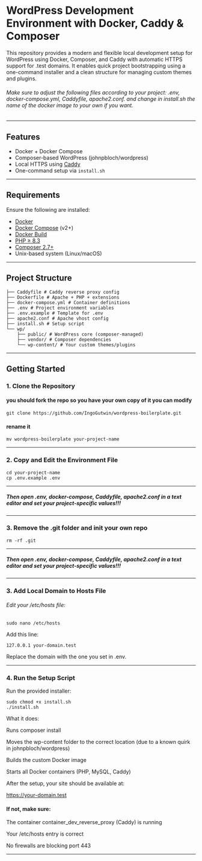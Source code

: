 # WordPress Development Environment with Docker, Caddy & Composer

This repository provides a modern and flexible local development setup for WordPress using Docker, Composer, and Caddy with automatic HTTPS support for .test domains.
It enables quick project bootstrapping using a one-command installer and a clean structure for managing custom themes and plugins.

###### Make sure to adjust the following files according to your project: .env, docker-compose.yml, Caddyfile, apache2.conf. and change in install.sh the name of the docker image to your own if you want.

---

## Features

- Docker + Docker Compose
- Composer-based WordPress (johnpbloch/wordpress)
- Local HTTPS using [Caddy](https://caddyserver.com/)
- One-command setup via `install.sh`

---

## Requirements

Ensure the following are installed:

- [Docker](https://www.docker.com/)
- [Docker Compose](https://docs.docker.com/compose/) (v2+)
- [Docker Build](https://docs.docker.com/build/)
- [PHP ≥ 8.3](https://www.php.net/)
- [Composer 2.7+](https://getcomposer.org/)
- Unix-based system (Linux/macOS)

---

## Project Structure


```
├── Caddyfile # Caddy reverse proxy config
├── Dockerfile # Apache + PHP + extensions
├── docker-compose.yml # Container definitions
├── .env # Project environment variables
├── .env.example # Template for .env
├── apache2.conf # Apache vhost config
├── install.sh # Setup script
└── wp/
    ├── public/ # WordPress core (composer-managed)
    ├── vendor/ # Composer dependencies
    └── wp-content/ # Your custom themes/plugins
```
---

## Getting Started

### 1. Clone the Repository

#### you should fork the repo so you have your own copy of it you can modify

```
git clone https://github.com/IngoGutwin/wordpress-boilerplate.git
```

#### rename it

```
mv wordpress-boilerplate your-project-name
```

---

### 2. Copy and Edit the Environment File

```
cd your-project-name
cp .env.example .env
```

---

##### Then open .env, docker-compose, Caddyfile, apache2.conf in a text editor and set your project-specific values!!!

---

### 3. Remove the .git folder and init your own repo

```
rm -rf .git
```

---

##### Then open .env, docker-compose, Caddyfile, apache2.conf in a text editor and set your project-specific values!!!

---

### 3. Add Local Domain to Hosts File

###### Edit your /etc/hosts file:

```
sudo nano /etc/hosts
```
Add this line:
```
127.0.0.1 your-domain.test
```
Replace the domain with the one you set in .env.

---

### 4. Run the Setup Script

Run the provided installer:

```
sudo chmod +x install.sh
./install.sh
```
What it does:

Runs composer install

Moves the wp-content folder to the correct location (due to a known quirk in johnpbloch/wordpress)

Builds the custom Docker image

Starts all Docker containers (PHP, MySQL, Caddy)

After the setup, your site should be available at:

https://your-domain.test

#### If not, make sure:

The container container_dev_reverse_proxy (Caddy) is running

Your /etc/hosts entry is correct

No firewalls are blocking port 443

---
